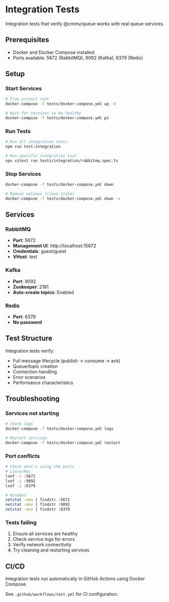 # Integration Tests

Integration tests that verify @cmmv/queue works with real queue services.

## Prerequisites

- Docker and Docker Compose installed
- Ports available: 5672 (RabbitMQ), 9092 (Kafka), 6379 (Redis)

## Setup

### Start Services

```bash
# From project root
docker-compose -f tests/docker-compose.yml up -d

# Wait for services to be healthy
docker-compose -f tests/docker-compose.yml ps
```

### Run Tests

```bash
# Run all integration tests
npm run test:integration

# Run specific integration test
npx vitest run tests/integration/rabbitmq.spec.ts
```

### Stop Services

```bash
docker-compose -f tests/docker-compose.yml down

# Remove volumes (clean state)
docker-compose -f tests/docker-compose.yml down -v
```

## Services

### RabbitMQ
- **Port**: 5672
- **Management UI**: http://localhost:15672
- **Credentials**: guest/guest
- **VHost**: test

### Kafka
- **Port**: 9092
- **Zookeeper**: 2181
- **Auto-create topics**: Enabled

### Redis
- **Port**: 6379
- **No password**

## Test Structure

Integration tests verify:
- Full message lifecycle (publish → consume → ack)
- Queue/topic creation
- Connection handling
- Error scenarios
- Performance characteristics

## Troubleshooting

### Services not starting
```bash
# Check logs
docker-compose -f tests/docker-compose.yml logs

# Restart services
docker-compose -f tests/docker-compose.yml restart
```

### Port conflicts
```bash
# Check what's using the ports
# Linux/Mac
lsof -i :5672
lsof -i :9092
lsof -i :6379

# Windows
netstat -ano | findstr :5672
netstat -ano | findstr :9092
netstat -ano | findstr :6379
```

### Tests failing
1. Ensure all services are healthy
2. Check service logs for errors
3. Verify network connectivity
4. Try cleaning and restarting services

## CI/CD

Integration tests run automatically in GitHub Actions using Docker Compose.

See `.github/workflows/test.yml` for CI configuration.


